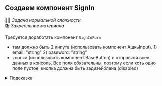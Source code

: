 ## Создаем компонент SignIn

👷🏻 _Задача нормальной сложности_\
📚 _Закрепление материала_

Требуется доработать компонент `SignInForm`


- там должно быть 2 инпута (использовать компонент АщкьInput). 1) email: "string" 2) password: "string"
- кнопка (использовать компонент BaseButton) с отправкой всех данных в консоль. Все поля обязательны, поэтому если хоть одно поле пустое, кнопка должна быть задизейблена (disabled)

<details>
<summary>Подсказка</summary>

Для отслеживания все ли поля заполнены лучше всего подойдёт вычисляемое свойство `computed`.
</details>




